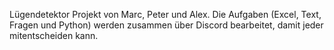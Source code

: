 Lügendetektor Projekt von Marc, Peter und Alex.
Die Aufgaben (Excel, Text, Fragen und Python) werden zusammen über Discord bearbeitet, damit jeder mitentscheiden kann.
